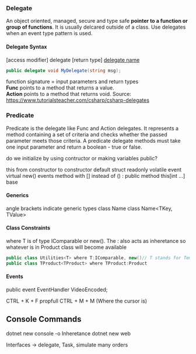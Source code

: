 ### Delegate
An object oriented, managed, secure and type safe **pointer to a function or group of functions**. It is usually delcared outside of a class. 
Use delegates when an event type pattern is used.
#### Delegate Syntax
[access modifier] delegate [return type] [delegate name]([parameters])
```C#
public delegate void MyDelegate(string msg);
```
function signature = input parameters and return types      
**Func** points to a method that returns a value.       
**Action** points to a method that returns void. 
Source: https://www.tutorialsteacher.com/csharp/csharp-delegates       

### Predicate
Predicate is the delegate like Func and Action delegates. It represents a method containing a set of criteria and checks whether the passed parameter meets those criteria. A predicate delegate methods must take one input parameter and return a boolean - true or false.        


do we initialize by using contructor or making variables public?

this from constructor to constructor
default
struct
readonly
volatile
event
virtual
new()
events
method with [] instead of () : public method this[int ...]
base

#### Generics
angle brackets indicate generic types
class Name<T>
class Name<TKey, TValue>

#### Class Constraints
where T is of type IComparable or new(). The : also acts as inheretance so whatever is in Product class will become available
```C#
public class Utilities<T> where T:IComparable, new()// T stands for Template
public class TProduct<TProduct> where TProduct:Product
```

#### Events
public event EventHandler<VideoEventArgs> VideoEncoded;


CTRL + K + F
propfull
CTRL + M + M (Where the cursor is)

## Console Commands
dotnet new console -o Inheretance
dotnet new web 


Interfaces -> delegate, Task, simulate many orders